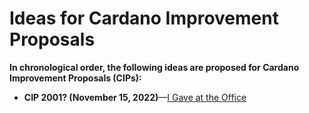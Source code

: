 # Ideas for Cardano Improvement Proposals

**In chronological order, the following ideas are proposed for Cardano Improvement Proposals (CIPs):**

- **CIP 2001? (November 15, 2022)**—[I Gave at the Office](./CIP-2001/README.md)
